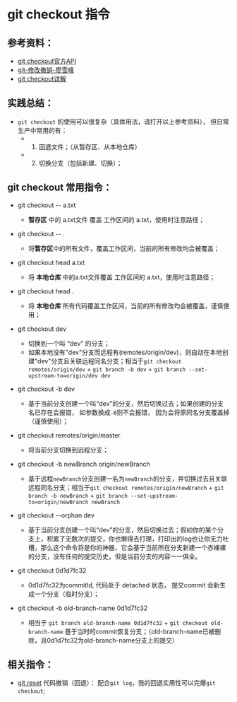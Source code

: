 # git checkout 指令

## 参考资料：
* [git checkout官方API](https://git-scm.com/docs/git-checkout)
* [git-修改撤销-廖雪峰](http://www.liaoxuefeng.com/wiki/0013739516305929606dd18361248578c67b8067c8c017b000/001374831943254ee90db11b13d4ba9a73b9047f4fb968d000)
* [git checkout详解](http://www.tuicool.com/articles/A3Mn6f)

## 实践总结：
* `git checkout` 的使用可以很复杂（具体用法，请打开以上参考资料）， 但日常生产中常用的有：
	* 1. 回退文件；（从暂存区、从本地仓库）
	* 2. 切换分支（包括新建、切换）；

## git checkout 常用指令：
* git checkout -- a.txt
	* **暂存区** 中的 a.txt文件 覆盖 工作区间的 a.txt，使用时注意路径；

* git checkout -- .
	* 将**暂存区**中的所有文件，覆盖工作区间，当前的所有修改均会被覆盖；

* git checkout head a.txt
	* 将 **本地仓库** 中的a.txt文件覆盖 工作区间的 a.txt，使用时注意路径；

* git checkout head .
	* 将 **本地仓库** 所有代码覆盖工作区间，当前的所有修改均会被覆盖，谨慎使用；

* git checkout dev
	* 切换到一个叫 “dev” 的分支；
	* 如果本地没有"dev"分支而远程有(remotes/origin/dev)，则自动在本地创建"dev"分支且关联远程同名分支；相当于`git checkout remotes/origin/dev` + `git branch -b dev` + `git branch --set-upstream-to=origin/dev dev`

* git checkout -b dev
	* 基于当前分支创建一个叫“dev”的分支，然后切换过去；如果创建的分支名已存在会报错， 如参数换成`-B`则不会报错， 因为会将原同名分支覆盖掉（谨慎使用）；

* git checkout remotes/origin/master
	* 将当前分支切换到远程分支；

* git checkout -b newBranch origin/newBranch
	* 基于远程`newBranch`分支创建一名为`newBranch`的分支，并切换过去且关联远程同名分支；相当于`git checkout remotes/origin/newBranch` + `git branch -b newBranch` + `git branch --set-upstream-to=origin/newBranch newBranch`

* git checkout --orphan dev
	* 基于当前分支创建一个叫“dev”的分支，然后切换过去；假如你的某个分支上，积累了无数次的提交，你也懒得去打理，打印出的log也让你无力吐槽，那么这个命令将是你的神器，它会基于当前所在分支新建一个赤裸裸的分支，没有任何的提交历史，但是当前分支的内容一一俱全。

* git checkout 0d1d7fc32
	* 0d1d7fc32为commitId, 代码处于 detached 状态， 提交commit 会新生成一个分支（临时分支）；
* git checkout -b old-branch-name 0d1d7fc32
	* 相当于 `git branch old-branch-name 0d1d7fc32` + `git checkout old-branch-name` 基于当时的commit恢复分支；（old-branch-name已被删除，且0d1d7fc32为old-branch-name分支上的提交）


## 相关指令：
* [git reset](https://github.com/wteam-xq/testGit/blob/master/learn_log/git_reset.md) 代码撤销（回退）： 配合`git log`，我的回退实用性可以完爆`git checkout`;
